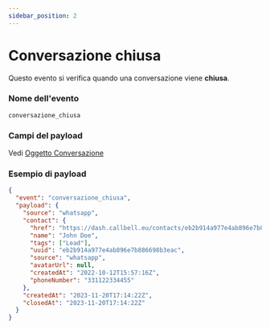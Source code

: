 ```yaml
---
sidebar_position: 2
---
```


# Conversazione chiusa

Questo evento si verifica quando una conversazione viene **chiusa**.

### Nome dell'evento

`conversazione_chiusa`

### Campi del payload

Vedi [Oggetto Conversazione](/api/reference/object_types/conversation)

### Esempio di payload

```json title=payload.json
{
  "event": "conversazione_chiusa",
  "payload": {
    "source": "whatsapp",
    "contact": {
      "href": "https://dash.callbell.eu/contacts/eb2b914a977e4ab896e7b886698b3eac",
      "name": "John Doe",
      "tags": ["Lead"],
      "uuid": "eb2b914a977e4ab896e7b886698b3eac",
      "source": "whatsapp",
      "avatarUrl": null,
      "createdAt": "2022-10-12T15:57:16Z",
      "phoneNumber": "331122334455"
    },
    "createdAt": "2023-11-20T17:14:22Z",
    "closedAt": "2023-11-20T17:14:22Z"
  }
}
```